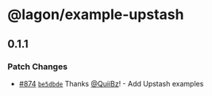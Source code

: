 # @lagon/example-upstash

## 0.1.1

### Patch Changes

- [#874](https://github.com/lagonapp/lagon/pull/874) [`be5dbde`](https://github.com/lagonapp/lagon/commit/be5dbdec750c62256d5bfef3496ccb2a409f12fa) Thanks [@QuiiBz](https://github.com/QuiiBz)! - Add Upstash examples

